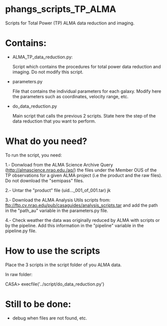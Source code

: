 # phangs_scripts_TP_ALMA
Scripts for Total Power (TP) ALMA data reduction and imaging.

# Contains:

- ALMA_TP_data_reduction.py:

  Script which contains the procedures for total power data reduction and imaging. Do not modify this script.
  
- parameters.py

  File that contains the individual parameters for each galaxy. Modify here the parameters such as
  coordinates, velocity range, etc.
  
- do_data_reduction.py

  Main script that calls the previous 2 scripts. State here the step of the data reduction that you want to perform.
  
# What do you need?   

To run the script, you need:

1.- Donwload from the ALMA Science Archive Query (http://almascience.nrao.edu./aq/) the files under the Member OUS of the TP observations for a given ALMA project (i.e  the product and the raw files). Do not download the "semipass" files. 
    
2.- Untar the "product" file (uid..._001_of_001.tar) jk
    
3.- Download the ALMA Analysis Utils scripts from: ftp://ftp.cv.nrao.edu/pub/casaguides/analysis_scripts.tar and add the path
    in the "path_au" variable in the parameters.py file.
    
4.- Check weather the data was originally reduced by ALMA with scripts or by the pipeline. Add this information in the
    "pipeline" variable in the pipeline.py file.


# How to use the scripts  

Place the 3 scripts in the script folder of you ALMA data.

In raw folder:

CASA> execfile('../script/do_data_reduction.py')


# Still to be done:

- debug when files are not found, etc.

